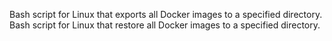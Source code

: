 Bash script for Linux that exports all Docker images to a specified directory.
Bash script for Linux that restore all Docker images to a specified directory.
